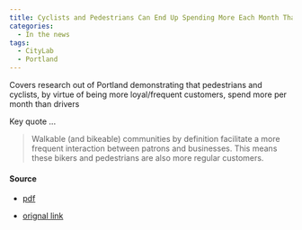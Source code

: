 ```yaml
---
title: Cyclists and Pedestrians Can End Up Spending More Each Month Than Drivers, CityLab
categories:
  - In the news
tags:
  - CityLab
  - Portland
---
```


Covers research out of Portland demonstrating that pedestrians and cyclists, by virtue of being more loyal/frequent
customers, spend more per month than drivers

Key quote ...

> Walkable (and bikeable) communities by definition facilitate a more frequent interaction between patrons and
> businesses. This means these bikers and pedestrians are also more regular customers.

#### Source

* [pdf](/images/news/2012-citylab-pedestrians-bikes-spending.pdf)

* [orignal link](https://www.bloomberg.com/news/articles/2012-12-05/cyclists-and-pedestrians-can-end-up-spending-more-each-month-than-drivers)